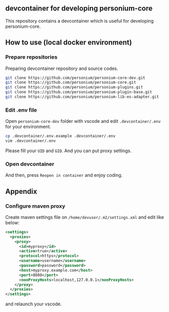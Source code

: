 ## devcontainer for developing personium-core

This repository contains a devcontainer which is useful for developing personium-core.

## How to use (local docker environment)

### Prepare repositories

Preparing devcontainer repository and source codes.

```bash
git clone https://github.com/personium/personium-core-dev.git
git clone https://github.com/personium/personium-core.git
git clone https://github.com/personium/personium-plugins.git
git clone https://github.com/personium/personium-plugin-base.git
git clone https://github.com/personium/personium-lib-es-adapter.git
```

### Edit .env file

Open `personium-core-dev` folder with vscode and edit `.devcontainer/.env` for your environment.

```bash
cp .devcontainer/.env.example .devcontainer/.env
vim .devcontainer/.env
```

Please fill your `UID` and `GID`. And you can put proxy settings.

### Open devcontainer

And then, press `Reopen in container` and enjoy coding.

## Appendix

### Configure maven proxy

Create maven settings file on `/home/devuser/.m2/settings.xml` and edit like below:

```xml
<settings>
  <proxies>
    <proxy>
      <id>myproxy</id>
      <active>true</active>
      <protocol>https</protocol>
      <username>username</username>
      <password>password</password>
      <host>myproxy.example.com</host>
      <port>8080</port>
      <nonProxyHosts>localhost,127.0.0.1</nonProxyHosts>
    </proxy>
  </proxies>
</settings>
```

and relaunch your vscode.